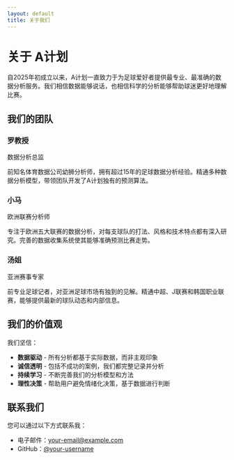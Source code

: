 ```yaml
---
layout: default
title: 关于我们
---
```


# 关于 A计划

<div class="about-intro">
  <p>自2025年初成立以来，A计划一直致力于为足球爱好者提供最专业、最准确的数据分析服务。我们相信数据能够说话，也相信科学的分析能够帮助球迷更好地理解比赛。</p>
</div>

## 我们的团队

<div class="team-section">
  <div class="team-member">
    <h3>罗教授</h3>
    <p class="title">数据分析总监</p>
    <p>前知名体育数据公司幼狮分析师，拥有超过15年的足球数据分析经验。精通多种数据分析模型，带领团队开发了A计划独有的预测算法。</p>
  </div>
  
  <div class="team-member">
    <h3>小马</h3>
    <p class="title">欧洲联赛分析师</p>
    <p>专注于欧洲五大联赛的数据分析，对每支球队的打法、风格和技术特点都有深入研究。完善的数据收集系统使其能够准确预测比赛走势。</p>
  </div>
  
  <div class="team-member">
    <h3>汤姐</h3>
    <p class="title">亚洲赛事专家</p>
    <p>前专业足球记者，对亚洲足球市场有独到的见解。精通中超、J联赛和韩国职业联赛，能够提供最新的球队动态和内部信息。</p>
  </div>
</div>

## 我们的价值观

<div class="values-section">
  <p>我们坚信：</p>
  <ul>
    <li><strong>数据驱动</strong> - 所有分析都基于实际数据，而非主观印象</li>
    <li><strong>诚信透明</strong> - 包括不成功的案例，我们都完整记录并分析</li>
    <li><strong>持续学习</strong> - 不断完善我们的分析模型和方法</li>
    <li><strong>理性决策</strong> - 帮助用户避免情绪化决策，基于数据进行判断</li>
  </ul>
</div>

## 联系我们

您可以通过以下方式联系我：

- 电子邮件：[your-email@example.com](mailto:your-email@example.com)
- GitHub：[@your-username](https://github.com/your-username)
